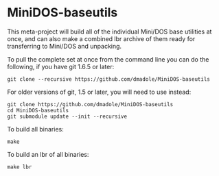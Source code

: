 # MiniDOS-baseutils

This meta-project will build all of the individual Mini/DOS base utilities at once, and can also make a combined lbr archive of them ready for transferring to Mini/DOS and unpacking.

To pull the complete set at once from the command line you can do the following, if you have git 1.6.5 or later:
```
git clone --recursive https://github.com/dmadole/MiniDOS-baseutils
```
For older versions of git, 1.5 or later, you will need to use instead: 
```
git clone https://github.com/dmadole/MiniDOS-baseutils
cd MiniDOS-baseutils
git submodule update --init --recursive
```
To build all binaries:
```
make
```

To build an lbr of all binaries:
```
make lbr
```
